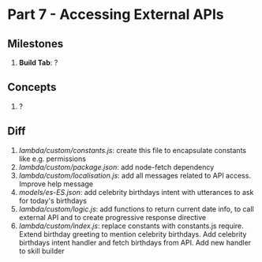 # Part 7 - Accessing External APIs

## Milestones

1. **Build Tab**: ?

## Concepts

1. ?

## Diff

1. *lambda/custom/constants.js*: create this file to encapsulate constants like e.g. permissions
2. *lambda/custom/package.json*: add node-fetch dependency
3. *lambda/custom/localisation.js*: add all messages related to API access. Improve help message
4. *models/es-ES.json*: add celebrity birthdays intent with utterances to ask for today's birthdays
5. *lambda/custom/logic.js*: add functions to return current date info, to call external API and to create progressive response directive
6. *lambda/custom/index.js*: replace constants with constants.js require. Extend birthday greeting to mention celebrity birthdays. Add celebrity birthdays intent handler and fetch birthdays from API. Add new handler to skill builder